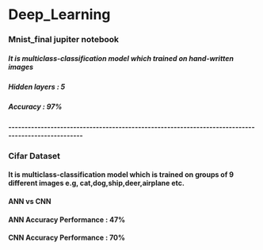 # Deep_Learning
### Mnist_final jupiter notebook
##### It is multiclass-classification model which trained on hand-written images
##### Hidden layers : 5
##### Accuracy : 97%

#### ---------------------------------------------------------------------------------------------------
### Cifar Dataset
#### It is multiclass-classification model which is trained on groups of 9 different images e.g, cat,dog,ship,deer,airplane etc.
#### ANN vs CNN
#### ANN Accuracy Performance : 47%
#### CNN Accuracy Performance : 70%

